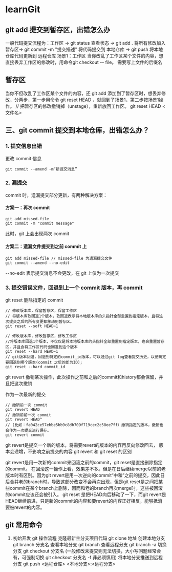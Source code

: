 # learnGit

## git add 提交到暂存区，出错怎么办
一般代码提交流程为：工作区 -> git status 查看状态 -> git add . 将所有修改加入暂存区-> git commit -m "提交描述" 将代码提交到 本地仓库 -> git push 将本地仓库代码更新到 远程仓库
场景1：工作区
当你改乱了工作区某个文件的内容，想直接丢弃工作区的修改时，用命令git checkout -- file。
需要写上文件的后缀名

## 暂存区
当你不但改乱了工作区某个文件的内容，还 git add 添加到了暂存区时，想丢弃修改，分两步，第一步用命令 git reset HEAD <file>，就回到了场景1，第二步按场景1操作。
// 把暂存区的修改撤销掉（unstage），重新放回工作区。
git reset HEAD <文件名> 

## 三、git commit 提交到本地仓库，出错怎么办？
### 1. 提交信息出错
更改 commit 信息
```
git commit --amend -m“新提交消息”
```
### 2. 漏提交
commit 时，遗漏提交部分更新，有两种解决方案：
#### 方案一：再次 commit
```
git add missed-file 
git commit -m "commit message"
```
此时，git 上会出现两次 commit

#### 方案二：遗漏文件提交到之前 commit 上
````
git add missed-file // missed-file 为遗漏提交文件
git commit --amend --no-edit
````
--no-edit 表示提交消息不会更改，在 git 上仅为一次提交

### 3. 提交错误文件，回退到上一个 commit 版本，再 commit
git reset
删除指定的 commit
```
// 修改版本库，保留暂存区，保留工作区
// 将版本库软回退1个版本，软回退表示将本地版本库的头指针全部重置到指定版本，且将这次提交之后的所有变更都移动到暂存区。
git reset --soft HEAD~1

// 修改版本库，修改暂存区，修改工作区
//将版本库回退1个版本，不仅仅是将本地版本库的头指针全部重置到指定版本，也会重置暂存区，并且会将工作区代码也回退到这个版本
git reset --hard HEAD~1
// git版本回退，回退到特定的commit_id版本，可以通过git log查看提交历史，以便确定要回退到哪个版本(commit 之后的即为ID);
git reset --hard commit_id 

```
git revert
撤销某次操作，此次操作之前和之后的commit和history都会保留，并且把这次撤销

作为一次最新的提交
```
// 撤销前一次 commit
git revert HEAD
// 撤销前前一次 commit
git revert HEAD^
// (比如：fa042ce57ebbe5bb9c8db709f719cec2c58ee7ff）撤销指定的版本，撤销也会作为一次提交进行保存。
git revert commit

```
git revert是提交一个新的版本，将需要revert的版本的内容再反向修改回去， 版本会递增，不影响之前提交的内容
git revert 和 git reset 的区别

git revert是用一次新的commit来回滚之前的commit，git reset是直接删除指定的commit。
在回滚这一操作上看，效果差不多。但是在日后继续merge以前的老版本时有区别。因为git revert是用一次逆向的commit“中和”之前的提交，因此日后合并老的branch时，导致这部分改变不会再次出现，但是git reset是之间把某些commit在某个branch上删除，因而和老的branch再次merge时，这些被回滚的commit应该还会被引入。
git reset 是把HEAD向后移动了一下，而git revert是HEAD继续前进，只是新的commit的内容和要revert的内容正好相反，能够抵消要被revert的内容。
## git 常用命令

1. 初始开发 git 操作流程
克隆最新主分支项目代码 git clone 地址
创建本地分支 git branch 分支名
查看本地分支 git branch
查看远程分支 git branch -a
切换分支  git checkout 分支名 (一般修改未提交则无法切换，大小写问题经常会有，可强制切换  git checkout 分支名 -f  非必须慎用)
将本地分支推送到远程分支 git push <远程仓库> <本地分支>:<远程分支>
